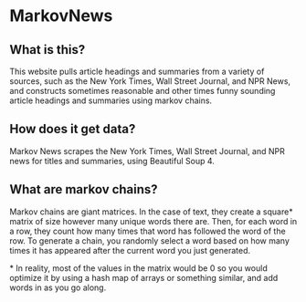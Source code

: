 # MarkovNews

## What is this?
This website pulls article headings and summaries from a variety of sources, such as the New York Times, Wall Street Journal, and NPR News, and constructs sometimes reasonable and other times funny sounding article headings and summaries using markov chains.

## How does it get data?
Markov News scrapes the New York Times, Wall Street Journal, and NPR news for titles and summaries, using Beautiful Soup 4.

## What are markov chains?
Markov chains are giant matrices. In the case of text, they create a square* matrix of size however many unique words there are. Then, for each word in a row, they count how many times that word has followed the word of the row. To generate a chain, you randomly select a word based on how many times it has appeared after the current word you just generated. 

\* In reality, most of the values in the matrix would be 0 so you would optimize it by using a hash map of arrays or something similar, and add words in as you go along.